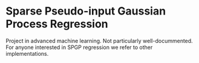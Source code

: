 # Sparse Pseudo-input Gaussian Process Regression
Project in advanced machine learning. Not particularly well-docummented. For anyone interested in SPGP regression we refer to other implementations.
